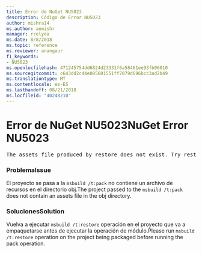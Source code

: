 ```yaml
---
title: Error de NuGet NU5023
description: Código de Error NU5023
author: mishra14
ms.author: anmishr
manager: rrelyea
ms.date: 8/8/2018
ms.topic: reference
ms.reviewer: anangaur
f1_keywords:
- NU5023
ms.openlocfilehash: 471245754dd6824d23331f6a58461ee93fb06010
ms.sourcegitcommit: c643dd2c44e085601551ff7079d696bcc3ad2b49
ms.translationtype: MT
ms.contentlocale: es-ES
ms.lasthandoff: 08/21/2018
ms.locfileid: "40248210"
---
```

# <a name="nuget-error-nu5023"></a><span data-ttu-id="3a79b-103">Error de NuGet NU5023</span><span class="sxs-lookup"><span data-stu-id="3a79b-103">NuGet Error NU5023</span></span>
<pre>The assets file produced by restore does not exist. Try restoring the project again. The expected location of the assets file is F:\project\obj\project.assets.json.</pre>

### <a name="issue"></a><span data-ttu-id="3a79b-104">Problema</span><span class="sxs-lookup"><span data-stu-id="3a79b-104">Issue</span></span>

<span data-ttu-id="3a79b-105">El proyecto se pasa a la `msbuild /t:pack` no contiene un archivo de recursos en el directorio obj.</span><span class="sxs-lookup"><span data-stu-id="3a79b-105">The project passed to the `msbuild /t:pack` does not contain an assets file in the obj directory.</span></span>


### <a name="solution"></a><span data-ttu-id="3a79b-106">Soluciones</span><span class="sxs-lookup"><span data-stu-id="3a79b-106">Solution</span></span>

<span data-ttu-id="3a79b-107">Vuelva a ejecutar `msbuild /t:restore` operación en el proyecto que va a empaquetarse antes de ejecutar la operación de módulo.</span><span class="sxs-lookup"><span data-stu-id="3a79b-107">Please run `msbuild /t:restore` operation on the project being packaged before running the pack operation.</span></span>

